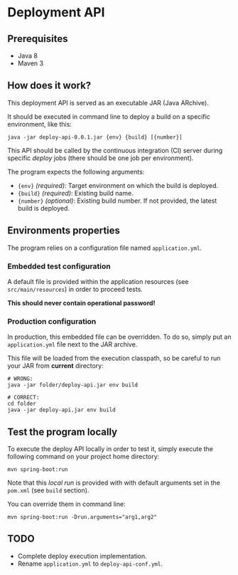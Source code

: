# Deployment API

## Prerequisites
* Java 8
* Maven 3


## How does it work?
This deployment API is served as an executable JAR (Java ARchive).

It should be executed in command line to deploy a build on a specific environment, like this:
```
java -jar deploy-api-0.0.1.jar {env} {build} [{number}]
```

This API should be called by the continuous integration (CI) server during specific *deploy* jobs (there should be one job per environment).


The program expects the following arguments:
* `{env}` *(required)*: Target environment on which the build is deployed.
* `{build}` *(required)*: Existing build name.
* `{number}` *(optional)*: Existing build number. If not provided, the latest build is deployed.


## Environments properties
The program relies on a configuration file named `application.yml`.

### Embedded test configuration
A default file is provided within the application resources (see `src/main/resources`) in order to proceed tests. 

**This should never contain operational password!**

### Production configuration
In production, this embedded file can be overridden. To do so, simply put an `application.yml` file next to the JAR archive.

This file will be loaded from the execution classpath, so be careful to run your JAR from **current** directory:
```
# WRONG:
java -jar folder/deploy-api.jar env build

# CORRECT:
cd folder
java -jar deploy-api.jar env build 
```


## Test the program locally
To execute the deploy API locally in order to test it, simply execute the following command on your project home directory:
```
mvn spring-boot:run
```
Note that this *local run* is provided with with default arguments set in the `pom.xml` (see `build` section).

You can override them in command line:
```
mvn spring-boot:run -Drun.arguments="arg1,arg2"
```


## TODO
- Complete deploy execution implementation.
- Rename `application.yml` to `deploy-api-conf.yml`.